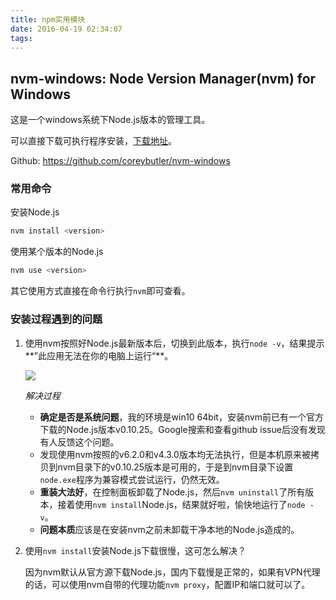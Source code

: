 ```yaml
---
title: npm实用模块
date: 2016-04-19 02:34:07
tags:
---
```


## nvm-windows: Node Version Manager(nvm) for Windows

这是一个windows系统下Node.js版本的管理工具。

可以直接下载可执行程序安装，[下载地址](https://github.com/coreybutler/nvm/releases)。

Github: https://github.com/coreybutler/nvm-windows

<!-- more -->

### 常用命令

安装Node.js

```bash
nvm install <version>
```

使用某个版本的Node.js

```bash
nvm use <version>
```

其它使用方式直接在命令行执行`nvm`即可查看。

### 安装过程遇到的问题

1. 使用nvm按照好Node.js最新版本后，切换到此版本，执行`node -v`，结果提示**”此应用无法在你的电脑上运行“**。

     ![](http://ww2.sinaimg.cn/large/68731f4ajw1f492r3a3o2j20k305jt8v.jpg)

     *解决过程*

   * **确定是否是系统问题**，我的环境是win10 64bit，安装nvm前已有一个官方下载的Node.js版本v0.10.25。Google搜索和查看github issue后没有发现有人反馈这个问题。
   * 发现使用nvm按照的v6.2.0和v4.3.0版本均无法执行，但是本机原来被拷贝到nvm目录下的v0.10.25版本是可用的，于是到nvm目录下设置`node.exe`程序为兼容模式尝试运行，仍然无效。
   * **重装大法好**，在控制面板卸载了Node.js，然后`nvm uninstall`了所有版本，接着使用`nvm install`Node.js，结果就好啦，愉快地运行了`node -v`。
   * **问题本质**应该是在安装nvm之前未卸载干净本地的Node.js造成的。

2. 使用`nvm install`安装Node.js下载很慢，这可怎么解决？

   因为nvm默认从官方源下载Node.js，国内下载慢是正常的，如果有VPN代理的话，可以使用nvm自带的代理功能`nvm proxy`，配置IP和端口就可以了。